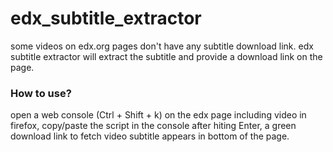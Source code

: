# edx_subtitle_extractor
some videos on edx.org pages don't have any subtitle download link.  edx subtitle extractor will extract the subtitle and provide a download link on the page.

### How to use?

open a web console (Ctrl + Shift + k) on the edx page including video in firefox, copy/paste the script in the console after hiting Enter, a green download link to fetch video subtitle appears in bottom of the page.
